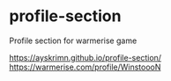 # profile-section
Profile section for warmerise game


 https://ayskrimn.github.io/profile-section/ \
 https://warmerise.com/profile/WinstoooN
